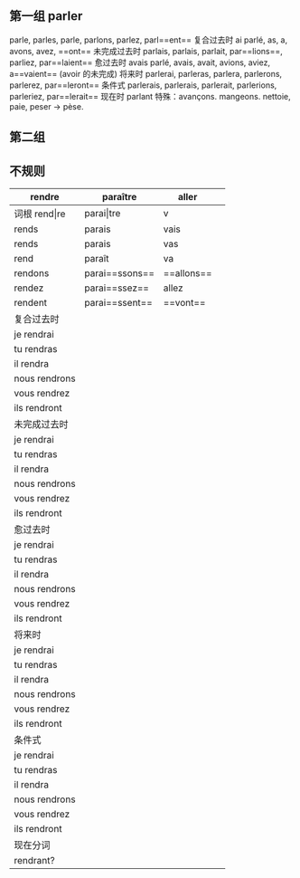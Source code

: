
## 第一组 parler
parle, parles, parle, parlons, parlez, parl==ent==
复合过去时 ai parlé, as, a, avons, avez, ==ont==
未完成过去时 parlais, parlais, parlait, par==lions==, parliez, par==laient==
愈过去时 avais parlé, avais, avait, avions, aviez, a==vaient== (avoir 的未完成)
将来时 parlerai, parleras, parlera, parlerons, parlerez, par==leront==
条件式 parlerais, parlerais, parlerait, parlerions, parleriez, par==lerait==
现在时 parlant
特殊：avançons. mangeons. nettoie, paie, peser -> pèse. 
## 第二组
## 不规则

| rendre        | paraître       | aller      |     |
| ------------- | -------------- | ---------- | --- |
| 词根 rend\|re   | parai\|tre     | v          |     |
| rends         | parais         | vais       |     |
| rends         | parais         | vas        |     |
| rend          | paraît         | va         |     |
| rendons       | parai==ssons== | ==allons== |     |
| rendez        | parai==ssez==  | allez      |     |
| rendent       | parai==ssent== | ==vont==   |     |
| 复合过去时         |                |            |     |
| je rendrai    |                |            |     |
| tu rendras    |                |            |     |
| il rendra     |                |            |     |
| nous rendrons |                |            |     |
| vous rendrez  |                |            |     |
| ils rendront  |                |            |     |
| 未完成过去时        |                |            |     |
| je rendrai    |                |            |     |
| tu rendras    |                |            |     |
| il rendra     |                |            |     |
| nous rendrons |                |            |     |
| vous rendrez  |                |            |     |
| ils rendront  |                |            |     |
| 愈过去时          |                |            |     |
| je rendrai    |                |            |     |
| tu rendras    |                |            |     |
| il rendra     |                |            |     |
| nous rendrons |                |            |     |
| vous rendrez  |                |            |     |
| ils rendront  |                |            |     |
| 将来时           |                |            |     |
| je rendrai    |                |            |     |
| tu rendras    |                |            |     |
| il rendra     |                |            |     |
| nous rendrons |                |            |     |
| vous rendrez  |                |            |     |
| ils rendront  |                |            |     |
| 条件式           |                |            |     |
| je rendrai    |                |            |     |
| tu rendras    |                |            |     |
| il rendra     |                |            |     |
| nous rendrons |                |            |     |
| vous rendrez  |                |            |     |
| ils rendront  |                |            |     |
| 现在分词          |                |            |     |
| rendrant?     |                |            |     |
